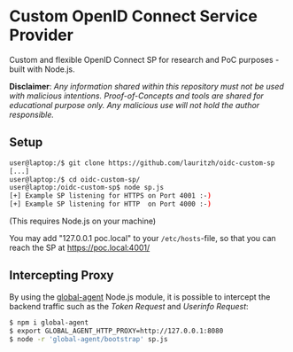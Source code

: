 # Custom OpenID Connect Service Provider
Custom and flexible OpenID Connect SP for research and PoC purposes - built with Node.js.

**Disclaimer**: *Any information shared within this repository must not be used with malicious intentions. Proof-of-Concepts and tools are shared for educational purpose only. Any malicious use will not hold the author responsible.*

## Setup
```Bash
user@laptop:/$ git clone https://github.com/lauritzh/oidc-custom-sp
[...]
user@laptop:/$ cd oidc-custom-sp/
user@laptop:/oidc-custom-sp$ node sp.js 
[+] Example SP listening for HTTPS on Port 4001 :-)
[+] Example SP listening for HTTP  on Port 4000 :-)

```
(This requires Node.js on your machine)

You may add "127.0.0.1 poc.local" to your `/etc/hosts`-file, so that you can reach the SP at https://poc.local:4001/

## Intercepting Proxy
By using the [global-agent](https://github.com/gajus/global-agent) Node.js module, it is possible to intercept the backend traffic such as the *Token Request* and *Userinfo Request*:

```bash
$ npm i global-agent
$ export GLOBAL_AGENT_HTTP_PROXY=http://127.0.0.1:8080
$ node -r 'global-agent/bootstrap' sp.js 
```
